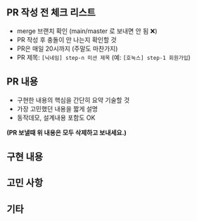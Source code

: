 ##  PR 작성 전 체크 리스트

* merge 브랜치 확인 (main/master 로 보내면 안 됨 :x:)
* PR 작성 후 충돌이 안 나는지 확인할 것
* PR은 매일 20시까지 (주말도 마찬가지)
* PR 제목: `[닉네임] step-n 미션 제목`  (예: `[호눅스] step-1 회원가입`)
 
## PR 내용

* 구현한 내용의 핵심을 간단히 요약 기술할 것
* 가장 고민했던 내용을 짧게 설명
* 동작데모, 설계내용 포함도 OK

**(PR 보낼때 위 내용은 모두 삭제하고 보내세요.)**

## 구현 내용

## 고민 사항

## 기타
